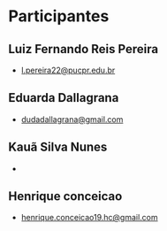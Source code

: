 Participantes
===

Luiz Fernando Reis Pereira
---
- l.pereira22@pucpr.edu.br

Eduarda Dallagrana
---
- dudadallagrana@gmail.com

Kauã Silva Nunes
---
- 


Henrique conceicao 
---
- henrique.conceicao19.hc@gmail.com